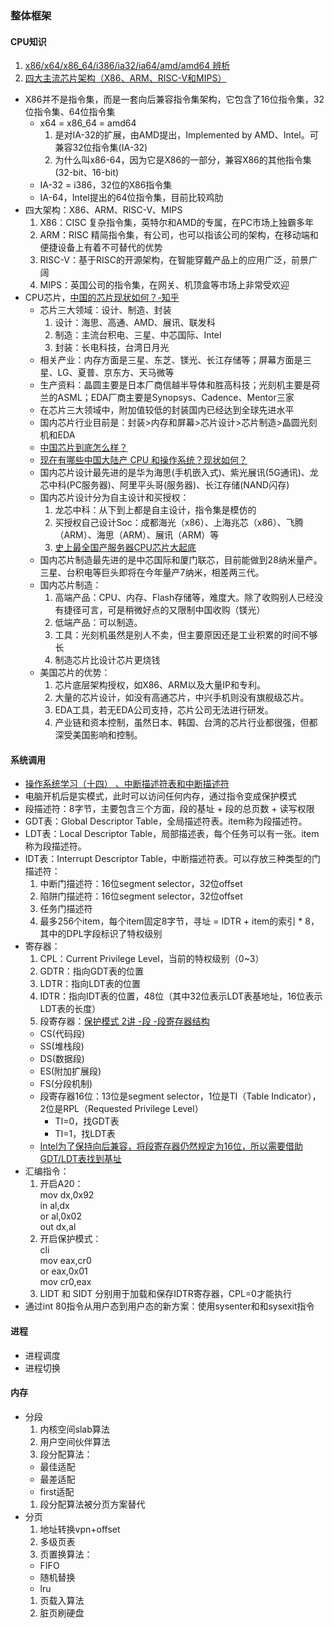 ### 整体框架

#### CPU知识
1. [x86/x64/x86_64/i386/ia32/ia64/amd/amd64 辨析](https://www.cnblogs.com/helica/p/6803131.html)
1. [四大主流芯片架构（X86、ARM、RISC-V和MIPS）](https://blog.csdn.net/zhiyuan2021/article/details/108308159)
* X86并不是指令集，而是一套向后兼容指令集架构，它包含了16位指令集，32位指令集、64位指令集
  * x64 = x86_64 = amd64
    1. 是对IA-32的扩展，由AMD提出，Implemented by AMD、Intel。可兼容32位指令集(IA-32)
    1. 为什么叫x86-64，因为它是X86的一部分，兼容X86的其他指令集(32-bit、16-bit)
  * IA-32 = i386，32位的X86指令集
  * IA-64，Intel提出的64位指令集，目前比较鸡肋
* 四大架构：X86、ARM、RISC-V、MIPS
  1. X86：CISC 复杂指令集，英特尔和AMD的专属，在PC市场上独霸多年
  1. ARM：RISC 精简指令集，有公司，也可以指该公司的架构，在移动端和便捷设备上有着不可替代的优势
  1. RISC-V：基于RISC的开源架构，在智能穿戴产品上的应用广泛，前景广阔
  1. MIPS：英国公司的指令集，在网关、机顶盒等市场上非常受欢迎
* CPU芯片，[中国的芯片现状如何？-知乎](https://www.zhihu.com/question/29353581/answer/703083470)
  * 芯片三大领域：设计、制造、封装
    1. 设计：海思、高通、AMD、展讯、联发科
    1. 制造：主流台积电、三星、中芯国际、Intel
    1. 封装：长电科技，台湾日月光
  * 相关产业：内存方面是三星、东芝、镁光、长江存储等；屏幕方面是三星、LG、夏普、京东方、天马微等
  * 生产资料：晶圆主要是日本厂商信越半导体和胜高科技；光刻机主要是荷兰的ASML；EDA厂商主要是Synopsys、Cadence、Mentor三家
  * 在芯片三大领域中，附加值较低的封装国内已经达到全球先进水平
  * 国内芯片行业目前是：封装>内存和屏幕>芯片设计>芯片制造>晶圆光刻机和EDA
  * [中国芯片到底怎么样？](https://zhuanlan.zhihu.com/p/112880888)
  * [现在有哪些中国大陆产 CPU 和操作系统？现状如何？](https://www.zhihu.com/question/58816532/answer/160144528)
  * 国内芯片设计最先进的是华为海思(手机嵌入式)、紫光展讯(5G通讯)、龙芯中科(PC服务器)、阿里平头哥(服务器)、长江存储(NAND闪存)
  * 国内芯片设计分为自主设计和买授权：
    1. 龙芯中科：从下到上都是自主设计，指令集是模仿的
    1. 买授权自己设计Soc：成都海光（x86）、上海兆芯（x86）、飞腾（ARM）、海思（ARM）、展讯（ARM）等
    1. [史上最全国产服务器CPU芯片大起底](https://bbs.huaweicloud.com/blogs/121147)
  * 国内芯片制造最先进的是中芯国际和厦门联芯，目前能做到28纳米量产。三星、台积电等巨头即将在今年量产7纳米，相差两三代。
  * 国内芯片制造：
    1. 高端产品：CPU、内存、Flash存储等，难度大。除了收购别人已经没有捷径可言，可是稍微好点的又限制中国收购（镁光）
    1. 低端产品：可以制造。
    1. 工具：光刻机虽然是别人不卖，但主要原因还是工业积累的时间不够长
    1. 制造芯片比设计芯片更烧钱
  * 美国芯片的优势：
    1. 芯片底层架构授权，如X86、ARM以及大量IP和专利。
    1. 大量的芯片设计，如没有高通芯片，中兴手机则没有旗舰级芯片。
    1. EDA工具，若无EDA公司支持，芯片公司无法进行研发。
    1. 产业链和资本控制，虽然日本、韩国、台湾的芯片行业都很强，但都深受美国影响和控制。

#### 系统调用
* [操作系统学习（十四） 、中断描述符表和中断描述符](https://www.cnblogs.com/ay-a/p/9191051.html)
* 电脑开机后是实模式，此时可以访问任何内存，通过指令变成保护模式
* 段描述符：8字节，主要包含三个方面，段的基址 + 段的总页数 + 读写权限
* GDT表：Global Descriptor Table，全局描述符表。item称为段描述符。
* LDT表：Local Descriptor Table，局部描述表，每个任务可以有一张。item称为段描述符。
* IDT表：Interrupt Descriptor Table，中断描述符表。可以存放三种类型的门描述符：
  1. 中断门描述符：16位segment selector，32位offset
  1. 陷阱门描述符：16位segment selector，32位offset
  1. 任务门描述符
  1. 最多256个item，每个item固定8字节，寻址 = IDTR + item的索引 * 8，其中的DPL字段标识了特权级别
* 寄存器：
  1. CPL：Current Privilege Level，当前的特权级别（0~3）
  1. GDTR：指向GDT表的位置
  1. LDTR：指向LDT表的位置
  1. IDTR：指向IDT表的位置，48位（其中32位表示LDT表基地址，16位表示LDT表的长度）
  1. 段寄存器：[保护模式 2讲 -段 -段寄存器结构](https://www.cnblogs.com/iBinary/p/13155281.html)
    * CS(代码段)
    * SS(堆栈段)
    * DS(数据段)
    * ES(附加扩展段)
    * FS(分段机制)
    * 段寄存器16位：13位是segment selector，1位是TI（Table Indicator），2位是RPL（Requested Privilege Level）
      * TI=0，找GDT表
      * TI=1，找LDT表
    * [Intel为了保持向后兼容，将段寄存器仍然规定为16位，所以需要借助GDT/LDT表找到基址](https://blog.csdn.net/darmao/article/details/78981649)
* 汇编指令：
  1. 开启A20：<br/>mov dx,0x92<br/> in al,dx<br/> or al,0x02<br/> out dx,al<br/>
  1. 开启保护模式：<br/>cli<br/> mov eax,cr0<br/> or eax,0x01<br/> mov cr0,eax<br/>
  1. LIDT 和 SIDT 分别用于加载和保存IDTR寄存器，CPL=0才能执行
* 通过int 80指令从用户态到用户态的新方案：使用sysenter和和sysexit指令

#### 进程
* 进程调度
* 进程切换

#### 内存
* 分段
  1. 内核空间slab算法
  1. 用户空间伙伴算法
  1. 段分配算法：
    * 最佳适配
    * 最差适配
    * first适配
  1. 段分配算法被分页方案替代
* 分页
  1. 地址转换vpn+offset
  1. 多级页表
  1. 页置换算法：
    * FIFO
    * 随机替换
    * lru
  1. 页载入算法
  1. 脏页刷硬盘



